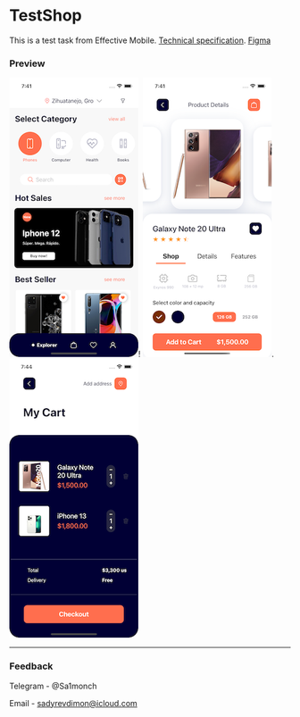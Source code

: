 # TestShop
This is a test task from Effective Mobile. 
[Technical specification](https://docs.google.com/document/d/1VedkRcsN6yukGO2uWES4RuIM8KMtESZ8p7zD7nGySMs/edit?usp=sharing).
[Figma](https://www.figma.com/file/KqZcU5m3GMxAHwgFkvCONz/ECOMMERCE?node-id=2%3A845)
###  __Preview__
![<img src="Preview_1.png" width="231" height="500">](Preview_1.png)!     [<img src="Preview_2.png" width="231" height="500">](Preview_2.png).    ![<img src="Preview_3.png" width="231" height="500">](Preview_3.png)
***
###  __Feedback__
Telegram - @Sa1monch

Email - sadyrevdimon@icloud.com

